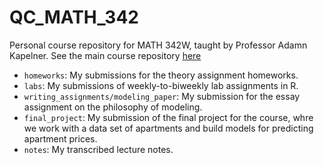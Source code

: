 # QC_MATH_342

Personal course repository for MATH 342W, taught by Professor Adamn Kapelner.
See the main course repository [here](https://github.com/kapelner/QC_MATH_342W_Spring_2025)

- `homeworks`: My submissions for the theory assignment homeworks.
- `labs`: My submissions of weekly-to-biweekly lab assignments in R.
- `writing_assignments/modeling_paper`: My submission for the essay assignment
on the philosophy of modeling.
- `final_project`: My submission of the final project for the course, whre we
work with a data set of apartments and build models for predicting apartment
prices.
- `notes`: My transcribed lecture notes.
